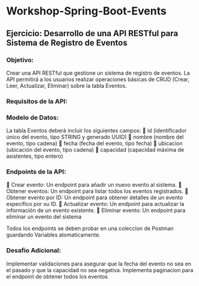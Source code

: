 # Workshop-Spring-Boot-Events

## Ejercicio: Desarrollo de una API RESTful para Sistema de Registro de Eventos
### Objetivo:
Crear una API RESTful que gestione un sistema de registro de eventos. La API 
permitirá a los usuarios realizar operaciones básicas de CRUD (Crear, Leer, 
Actualizar, Eliminar) sobre la tabla Eventos.
### Requisitos de la API:

### Modelo de Datos:
La tabla Eventos deberá incluir los siguientes campos:
 id (identificador único del evento, tipo STRING y generado UUID)
 nombre (nombre del evento, tipo cadena)
 fecha (fecha del evento, tipo fecha)
 ubicacion (ubicación del evento, tipo cadena)
 capacidad (capacidad máxima de asistentes, tipo entero)
### Endpoints de la API:
 Crear evento: Un endpoint para añadir un nuevo evento al sistema.
 Obtener eventos: Un endpoint para listar todos los eventos registrados.
 Obtener evento por ID: Un endpoint para obtener detalles de un evento 
específico por su ID.
 Actualizar evento: Un endpoint para actualizar la información de un evento 
existente.
 Eliminar evento: Un endpoint para eliminar un evento del sistema

Todos los endpoints se deben probar en una coleccion de Postman guardando 
Variables atomaticamente. 
### Desafío Adicional:
Implementar validaciones para asegurar que la fecha del evento no sea en el 
pasado y que la capacidad no sea negativa.
Implementa paginacion para el endpoint de obtener todos los eventos
